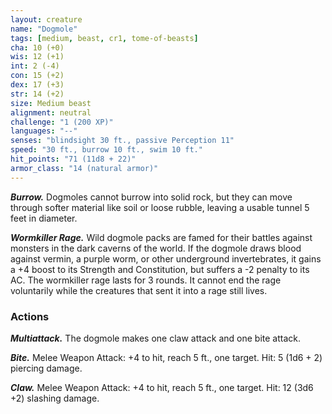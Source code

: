 ```yaml
---
layout: creature
name: "Dogmole"
tags: [medium, beast, cr1, tome-of-beasts]
cha: 10 (+0)
wis: 12 (+1)
int: 2 (-4)
con: 15 (+2)
dex: 17 (+3)
str: 14 (+2)
size: Medium beast
alignment: neutral
challenge: "1 (200 XP)"
languages: "--"
senses: "blindsight 30 ft., passive Perception 11"
speed: "30 ft., burrow 10 ft., swim 10 ft."
hit_points: "71 (11d8 + 22)"
armor_class: "14 (natural armor)"
---
```


***Burrow.*** Dogmoles cannot burrow into solid rock, but they can move through softer material like soil or loose rubble, leaving a usable tunnel 5 feet in diameter.

***Wormkiller Rage.*** Wild dogmole packs are famed for their battles against monsters in the dark caverns of the world. If the dogmole draws blood against vermin, a purple worm, or other underground invertebrates, it gains a +4 boost to its Strength and Constitution, but suffers a -2 penalty to its AC. The wormkiller rage lasts for 3 rounds. It cannot end the rage voluntarily while the creatures that sent it into a rage still lives.

### Actions

***Multiattack.*** The dogmole makes one claw attack and one bite attack.

***Bite.*** Melee Weapon Attack: +4 to hit, reach 5 ft., one target. Hit: 5 (1d6 + 2) piercing damage.

***Claw.*** Melee Weapon Attack: +4 to hit, reach 5 ft., one target. Hit: 12 (3d6 +2) slashing damage.

